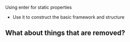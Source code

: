 Using enter for static properties

 * Use it to construct the basic framework and structure


## What about things that are removed?
